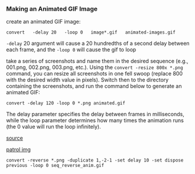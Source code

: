 ### Making an Animated GIF Image

create an animated GIF image:
```
convert   -delay 20   -loop 0   image*.gif   animated-images.gif
```
`-delay` 20 argument will cause a 20 hundredths of a second delay between each frame, and the `-loop 0` will cause the gif to loop 

take a series of screenshots and name them in the desired sequence (e.g., 001.png, 002.png, 003.png, etc.). Using the `convert -resize 800x *.png` command, you can resize all screenshots in one fell swoop (replace 800 with the desired width value in pixels). Switch then to the directory containing the screenshots, and run the command below to generate an animated GIF:

```
convert -delay 120 -loop 0 *.png animated.gif
```

The delay parameter specifies the delay between frames in milliseconds, while the loop parameter determines how many times the animation runs (the 0 value will run the loop infinitely).

[source](http://www.linux-magazine.com/Online/Blogs/Productivity-Sauce/Create-Animated-GIFs-with-ImageMagick)


[patrol img](http://www.imagemagick.org/Usage/anim_mods/#patrol)

```
convert -reverse *.png -duplicate 1,-2-1 -set delay 10 -set dispose previous -loop 0 seq_reverse_anim.gif
```



